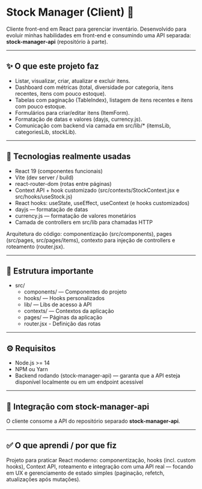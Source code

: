 # Stock Manager (Client) 🚀

Cliente front-end em React para gerenciar inventário. Desenvolvido para evoluir minhas habilidades em front-end e consumindo uma API separada: **stock-manager-api** (repositório à parte).

---

## ✨ O que este projeto faz
- Listar, visualizar, criar, atualizar e excluir itens.
- Dashboard com métricas (total, diversidade por categoria, itens recentes, itens com pouco estoque).
- Tabelas com paginação (TableIndex), listagem de itens recentes e itens com pouco estoque.
- Formulários para criar/editar itens (ItemForm).
- Formatação de datas e valores (dayjs, currency.js).
- Comunicação com backend via camada em src/lib/* (itemsLib, categoriesLib, stockLib).

---

## 🧰 Tecnologias realmente usadas
- React 19 (componentes funcionais)
- Vite (dev server / build)
- react-router-dom (rotas entre páginas)
- Context API + hook customizado (src/contexts/StockContext.jsx e src/hooks/useStock.js)
- React hooks: useState, useEffect, useContext (e hooks customizados)
- dayjs — formatação de datas
- currency.js — formatação de valores monetários
- Camada de controllers em src/lib para chamadas HTTP

Arquitetura do código: componentização (src/components), pages (src/pages, src/pages/items), contexto para injeção de controllers e roteamento (router.jsx).

---

## 📁 Estrutura importante
- src/
  - components/ — Componentes do projeto
  - hooks/ — Hooks personalizados
  - lib/ — Libs de acesso à API
  - contexts/ — Contextos da aplicação
  - pages/ — Páginas da aplicação
  - router.jsx - Definição das rotas

---

## ⚙️ Requisitos
- Node.js >= 14
- NPM ou Yarn
- Backend rodando (stock-manager-api) — garanta que a API esteja disponível localmente ou em um endpoint acessível

---

## 🔗 Integração com stock-manager-api
O cliente consome a API do repositório separado **stock-manager-api**.

---

## ✅ O que aprendi / por que fiz
Projeto para praticar React moderno: componentização, hooks (incl. custom hooks), Context API, roteamento e integração com uma API real — focando em UX e gerenciamento de estado simples (paginação, refetch, atualizações após mutações).
